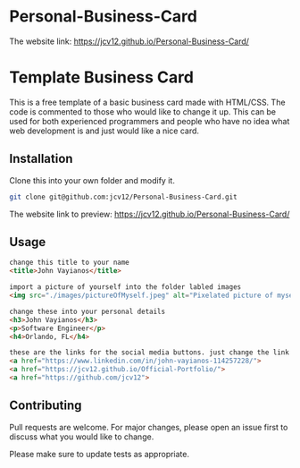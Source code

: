 # Personal-Business-Card

The website link: https://jcv12.github.io/Personal-Business-Card/
# Template Business Card

This is a free template of a basic business card made with HTML/CSS. The code is commented to those who would like to change it up. This can be used for both experienced programmers and people who have no idea what web development is and just would like a nice card.

## Installation

Clone this into your own folder and modify it.

```bash
git clone git@github.com:jcv12/Personal-Business-Card.git
```

The website link to preview: https://jcv12.github.io/Personal-Business-Card/

## Usage

```HTML
change this title to your name
<title>John Vayianos</title>

import a picture of yourself into the folder labled images
<img src="./images/pictureOfMyself.jpeg" alt="Pixelated picture of myself" class="myself">

change these into your personal details
<h3>John Vayianos</h3>
<p>Software Engineer</p>
<h4>Orlando, FL</h4>

these are the links for the social media buttons. just change the link to your own links
<a href="https://www.linkedin.com/in/john-vayianos-114257228/">
<a href="https://jcv12.github.io/Official-Portfolio/">
<a href="https://github.com/jcv12">
```

## Contributing
Pull requests are welcome. For major changes, please open an issue first to discuss what you would like to change.

Please make sure to update tests as appropriate.
